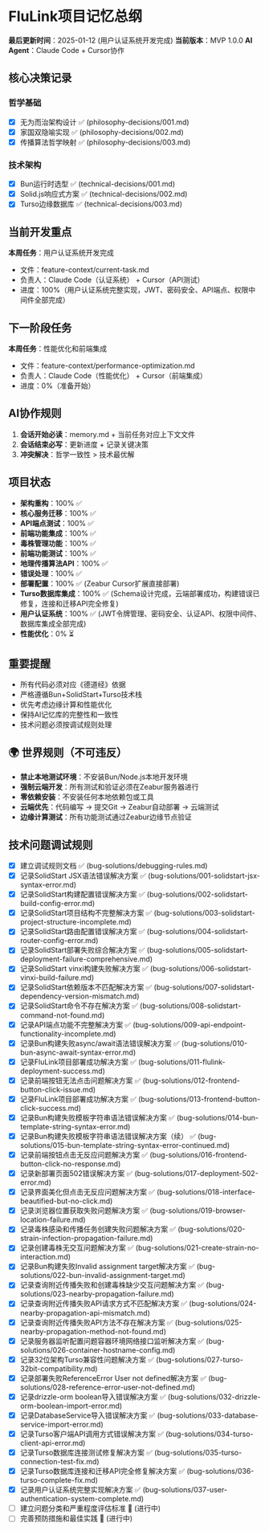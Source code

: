 # FluLink项目记忆总纲
**最后更新时间**：2025-01-12 (用户认证系统开发完成)
**当前版本**：MVP 1.0.0
**AI Agent**：Claude Code + Cursor协作

## 核心决策记录
### 哲学基础
- [x] 无为而治架构设计 ✅ (philosophy-decisions/001.md)
- [x] 家国双隐喻实现 ✅ (philosophy-decisions/002.md)  
- [x] 传播算法哲学映射 ✅ (philosophy-decisions/003.md)

### 技术架构
- [x] Bun运行时选型 ✅ (technical-decisions/001.md)
- [x] Solid.js响应式方案 ✅ (technical-decisions/002.md)
- [x] Turso边缘数据库 ✅ (technical-decisions/003.md)

## 当前开发重点
**本周任务**：用户认证系统开发完成
- 文件：feature-context/current-task.md
- 负责人：Claude Code（认证系统） + Cursor（API测试）
- 进度：100%（用户认证系统完整实现，JWT、密码安全、API端点、权限中间件全部完成）

## 下一阶段任务
**本周任务**：性能优化和前端集成
- 文件：feature-context/performance-optimization.md
- 负责人：Claude Code（性能优化） + Cursor（前端集成）
- 进度：0%（准备开始）

## AI协作规则
1. **会话开始必读**：memory.md + 当前任务对应上下文文件
2. **会话结束必写**：更新进度 + 记录关键决策
3. **冲突解决**：哲学一致性 > 技术最优解

## 项目状态
- **架构重构**：100% ✅
- **核心服务迁移**：100% ✅
- **API端点测试**：100% ✅
- **前端功能集成**：100% ✅
- **毒株管理功能**：100% ✅
- **前端功能测试**：100% ✅
- **地理传播算法API**：100% ✅
- **错误处理**：100% ✅
- **部署配置**：100% ✅ (Zeabur Cursor扩展直接部署)
- **Turso数据库集成**：100% ✅ (Schema设计完成，云端部署成功，构建错误已修复，连接和迁移API完全修复)
- **用户认证系统**：100% ✅ (JWT令牌管理、密码安全、认证API、权限中间件、数据库集成全部完成)
- **性能优化**：0% ⏳

## 重要提醒
- 所有代码必须对应《德道经》依据
- 严格遵循Bun+SolidStart+Turso技术栈
- 优先考虑边缘计算和性能优化
- 保持AI记忆库的完整性和一致性
- 技术问题必须按调试规则处理

## 🌍 世界规则（不可违反）
- **禁止本地测试环境**：不安装Bun/Node.js本地开发环境
- **强制云端开发**：所有测试和验证必须在Zeabur服务器进行
- **零依赖安装**：不安装任何本地依赖包或工具
- **云端优先**：代码编写 → 提交Git → Zeabur自动部署 → 云端测试
- **边缘计算测试**：所有功能测试通过Zeabur边缘节点验证

## 技术问题调试规则
- [x] 建立调试规则文档 ✅ (bug-solutions/debugging-rules.md)
- [x] 记录SolidStart JSX语法错误解决方案 ✅ (bug-solutions/001-solidstart-jsx-syntax-error.md)
- [x] 记录SolidStart构建配置错误解决方案 ✅ (bug-solutions/002-solidstart-build-config-error.md)
- [x] 记录SolidStart项目结构不完整解决方案 ✅ (bug-solutions/003-solidstart-project-structure-incomplete.md)
- [x] 记录SolidStart路由配置错误解决方案 ✅ (bug-solutions/004-solidstart-router-config-error.md)
- [x] 记录SolidStart部署失败综合解决方案 ✅ (bug-solutions/005-solidstart-deployment-failure-comprehensive.md)
- [x] 记录SolidStart vinxi构建失败解决方案 ✅ (bug-solutions/006-solidstart-vinxi-build-failure.md)
- [x] 记录SolidStart依赖版本不匹配解决方案 ✅ (bug-solutions/007-solidstart-dependency-version-mismatch.md)
- [x] 记录SolidStart命令不存在解决方案 ✅ (bug-solutions/008-solidstart-command-not-found.md)
- [x] 记录API端点功能不完整解决方案 ✅ (bug-solutions/009-api-endpoint-functionality-incomplete.md)
- [x] 记录Bun构建失败async/await语法错误解决方案 ✅ (bug-solutions/010-bun-async-await-syntax-error.md)
- [x] 记录FluLink项目部署成功解决方案 ✅ (bug-solutions/011-flulink-deployment-success.md)
- [x] 记录前端按钮无法点击问题解决方案 ✅ (bug-solutions/012-frontend-button-click-issue.md)
- [x] 记录FluLink项目部署成功解决方案 ✅ (bug-solutions/013-frontend-button-click-success.md)
- [x] 记录Bun构建失败模板字符串语法错误解决方案 ✅ (bug-solutions/014-bun-template-string-syntax-error.md)
- [x] 记录Bun构建失败模板字符串语法错误解决方案（续） ✅ (bug-solutions/015-bun-template-string-syntax-error-continued.md)
- [x] 记录前端按钮点击无反应问题解决方案 ✅ (bug-solutions/016-frontend-button-click-no-response.md)
- [x] 记录新部署页面502错误解决方案 ✅ (bug-solutions/017-deployment-502-error.md)
- [x] 记录界面美化但点击无反应问题解决方案 ✅ (bug-solutions/018-interface-beautified-but-no-click.md)
- [x] 记录浏览器位置获取失败问题解决方案 ✅ (bug-solutions/019-browser-location-failure.md)
- [x] 记录毒株感染和传播任务创建失败问题解决方案 ✅ (bug-solutions/020-strain-infection-propagation-failure.md)
- [x] 记录创建毒株无交互问题解决方案 ✅ (bug-solutions/021-create-strain-no-interaction.md)
- [x] 记录Bun构建失败Invalid assignment target解决方案 ✅ (bug-solutions/022-bun-invalid-assignment-target.md)
- [x] 记录查询附近传播失败和创建毒株缺少交互问题解决方案 ✅ (bug-solutions/023-nearby-propagation-failure.md)
- [x] 记录查询附近传播失败API请求方式不匹配解决方案 ✅ (bug-solutions/024-nearby-propagation-api-mismatch.md)
- [x] 记录查询附近传播失败API方法不存在解决方案 ✅ (bug-solutions/025-nearby-propagation-method-not-found.md)
- [x] 记录服务器监听配置问题容器环境网络接口监听解决方案 ✅ (bug-solutions/026-container-hostname-config.md)
- [x] 记录32位架构Turso兼容性问题解决方案 ✅ (bug-solutions/027-turso-32bit-compatibility.md)
- [x] 记录部署失败ReferenceError User not defined解决方案 ✅ (bug-solutions/028-reference-error-user-not-defined.md)
- [x] 记录drizzle-orm boolean导入错误解决方案 ✅ (bug-solutions/032-drizzle-orm-boolean-import-error.md)
- [x] 记录DatabaseService导入错误解决方案 ✅ (bug-solutions/033-database-service-import-error.md)
- [x] 记录Turso客户端API调用方式错误解决方案 ✅ (bug-solutions/034-turso-client-api-error.md)
- [x] 记录Turso数据库连接测试修复解决方案 ✅ (bug-solutions/035-turso-connection-test-fix.md)
- [x] 记录Turso数据库连接和迁移API完全修复解决方案 ✅ (bug-solutions/036-turso-complete-fix.md)
- [x] 记录用户认证系统完整实现解决方案 ✅ (bug-solutions/037-user-authentication-system-complete.md)
- [ ] 建立问题分类和严重程度评估标准 🔄 (进行中)
- [ ] 完善预防措施和最佳实践 🔄 (进行中)